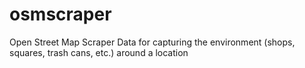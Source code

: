 # osmscraper
Open Street Map Scraper Data for capturing the environment (shops, squares, trash cans, etc.) around a location
